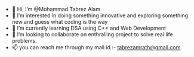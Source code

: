 - 👋 Hi, I’m @Mohammad Tabrez Alam
- 👀 I’m interested in doing something innovative and exploring something new and guess what coding is the way
- 🌱 I’m currently learning DSA using C++ and Web Development
- 💞️ I’m looking to collaborate on enthralling project to solve real life problems.
- 📫 you can reach me through my mail id :- tabrezamrath@gmail.com

<!---
itstabrez/itstabrez is a ✨ special ✨ repository because its `README.md` (this file) appears on your GitHub profile.
You can click the Preview link to take a look at your changes.
--->

